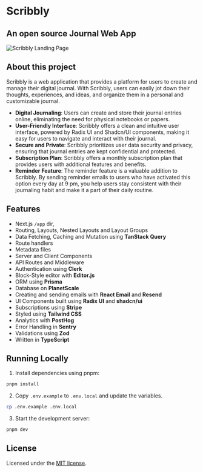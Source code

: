 # Scribbly

## An open source Journal Web App

![Scribbly Landing Page](https://github.com/subhamBharadwaz/scribbly/assets/72348711/23644c37-78c3-40ac-beef-a94c1cd5cfd3)

## About this project

Scribbly is a web application that provides a platform for users to create and manage their digital journal. With Scribbly, users can easily jot down their thoughts, experiences, and ideas, and organize them in a personal and customizable journal.

- **Digital Journaling**: Users can create and store their journal entries online, eliminating the need for physical notebooks or papers.
- **User-Friendly Interface**: Scribbly offers a clean and intuitive user interface, powered by Radix UI and Shadcn/UI components, making it easy for users to navigate and interact with their journal.
- **Secure and Private**: Scribbly prioritizes user data security and privacy, ensuring that journal entries are kept confidential and protected.
- **Subscription Plan**: Scribbly offers a monthly subscription plan that provides users with additional features and benefits.
- **Reminder Feature**: The reminder feature is a valuable addition to Scribbly. By sending reminder emails to users who have activated this option every day at 9 pm, you help users stay consistent with their journaling habit and make it a part of their daily routine.

## Features

- Next.js `/app` dir,
- Routing, Layouts, Nested Layouts and Layout Groups
- Data Fetching, Caching and Mutation using **TanStack Query**
- Route handlers
- Metadata files
- Server and Client Components
- API Routes and Middleware
- Authentication using **Clerk**
- Block-Style editor with **Editor.js**
- ORM using **Prisma**
- Database on **PlanetScale**
- Creating and sending emails with **React Email** and **Resend**
- UI Components built using **Radix UI** and **shadcn/ui**
- Subscriptions using **Stripe**
- Styled using **Tailwind CSS**
- Analytics with **PostHog**
- Error Handling in **Sentry**
- Validations using **Zod**
- Written in **TypeScript**

## Running Locally

1. Install dependencies using pnpm:

```sh
pnpm install
```

2. Copy `.env.example` to `.env.local` and update the variables.

```sh
cp .env.example .env.local
```

3. Start the development server:

```sh
pnpm dev
```

## License

Licensed under the [MIT license](https://github.com/subhamBharadwaz/scribbly/blob/main/LICENSE.md).
